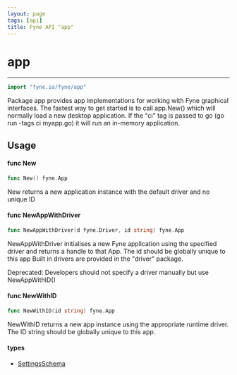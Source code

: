 ```yaml
---
layout: page
tags: [api]
title: Fyne API "app"
---
```


# app
---
```go
import "fyne.io/fyne/app"
```

Package app provides app implementations for working with Fyne graphical interfaces. The fastest way to get started is to call app.New() which will normally load a new desktop application. If the "ci" tag is passed to go (go run -tags ci myapp.go) it will run an in-memory application.

## Usage

#### func  New

```go
func New() fyne.App
```
New returns a new application instance with the default driver and no unique ID

#### func  NewAppWithDriver

```go
func NewAppWithDriver(d fyne.Driver, id string) fyne.App
```
NewAppWithDriver initialises a new Fyne application using the specified driver and returns a handle to that App. The id should be globally unique to this app Built in drivers are provided in the "driver" package.


<div class="deprecated">
Deprecated: Developers should not specify a driver manually but use NewAppWithID()</div>

#### func  NewWithID

```go
func NewWithID(id string) fyne.App
```
NewWithID returns a new app instance using the appropriate runtime driver. The ID string should be globally unique to this app.

#### types

 * [SettingsSchema](settingsschema.html)

